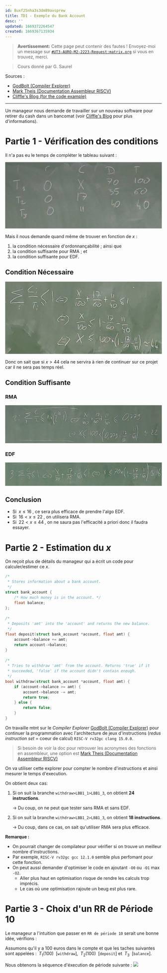 ```yaml
---
id: 8uxf25nha3s3dm89avsprew
title: TD1 - Exemple du Bank Account
desc: ''
updated: 1669372264547
created: 1669367135934
---
```


> **Avertissement:**
Cette page peut contenir des fautes ! Envoyez-moi un message sur [`#UT3-AURO-M2-2223-Request:matrix.org`](https://matrix.to/#/#UT3-AURO-M2-2223-Request:matrix.org) si vous en trouvez, merci.

> Cours donné par G. Saurel

Sources :
- [GodBolt (Compiler Explorer)](https://godbolt.org/)
- [Mark Theis (Documentation Assembleur RISCV)](https://mark.theis.site/riscv/)
- [Cliffle's Blog (for the code example)](http://cliffle.com/blog/not-thread-safe/#the-bank-account-example)

---

Un manageur nous demande de travailler sur un nouveau software pour retirer du cash dans un bancomat (voir [Cliffle's Blog](http://cliffle.com/blog/not-thread-safe/#the-bank-account-example) pour plus d'informations). 

# Partie 1 - Vérification des conditions

Il n'a pas eu le temps de compléter le tableau suivant :

![](/assets/images/B2.SATR.TD1.BB20221125-01.png)

Mais il nous demande quand même de trouver en fonction de $x$ :
1. la condition nécessaire d'ordonnançabilité ; ainsi que 
2. la condition suffisante pour RMA ; et
3. la condition suffisante pour EDF.

## Condition Nécessaire

![](/assets/images/B2.SATR.TD1.BB20221125-02.png)

Donc on sait que si $x>44$ cela ne servira à rien de continuer sur ce projet car il ne sera pas temps réel.

## Condition Suffisante

### RMA

![](/assets/images/B2.SATR.TD1.BB20221125-03.png)

### EDF

![](/assets/images/B2.SATR.TD1.BB20221125-04.png)

## Conclusion

- Si $\;x\leq16\;$, ce sera plus efficace de prendre l'algo EDF.
- Si $\;16<x\leq22\;$, on utilisera RMA.
- Si $\;22<x\leq44\;$, on ne saura pas l'efficacité a priori donc il faudra essayer.

# Partie 2 - Estimation du $x$

On reçoit plus de détails du manageur qui a écrit un code pour calculer/estimer ce $x$.

```c++
/*
 * Stores information about a bank account.
 */
struct bank_account {
    /* How much money is in the account. */
    float balance;
};

/*
 * Deposits 'amt' into the 'account' and returns the new balance.
 */
float deposit(struct bank_account *account, float amt) {
    account->balance += amt;
    return account->balance;
}

/*
 * Tries to withdraw 'amt' from the account. Returns 'true' if it
 * succeeded, 'false' if the account didn't contain enough.
 */
bool withdraw(struct bank_account *account, float amt) {
    if (account->balance >= amt) {
        account->balance -= amt;
        return true;
    } else {
        return false;
    }
}

```

On travaille mtnt sur le _Compiler Explorer_ [GodBolt (Compiler Explorer)](https://godbolt.org/) pour continuer la programmation avec l'architecture de jeux d'instructions (_redus instruction set_ = coeur de calcul) `RISC-V rv32gc clang 15.0.0`.

> Si besoin de voir la doc pour retrouver les acronymes des fonctions en assembleur, une option est [Mark Theis (Documentation Assembleur RISCV)](https://mark.theis.site/riscv/)


On va utiliser cette explorer pour compter le nombre d'instructions et ainsi mesurer le temps d'execution.

On obtient deux cas:

1. Si on suit la branche `withdraw>LBB1_1>LBB1_3`, on obtient **24 instructions**.

    $\longrightarrow$ Du coup, on ne peut que tester sans RMA et sans EDF.

2. Si on suit la branche `withdraw>LBB1_2>LBB1_3`, on obtient **18 instructions**.

    $\longrightarrow$ Du coup, dans ce cas, on sait qu'utiliser RMA sera plus efficace.

**Remarque :**
- On pourrait changer de compilateur pour vérifier si on trouve un meilleur nombre d'instructions.
- Par exemple, `RISC-V rv32gc gcc 12.1.0` semble plus perfomant pour cette fonction.
- On peut aussi demander d'optimiser le code en ajoutant `-O0` ou `-O1` max `-O2`.
    - Aller plus haut en optimisation risque de rendre les calculs trop imprécis.
    - Le cas où une optimisation rajoute un beug est plus rare.

# Partie 3 - Choix d'un RR de Période 10

Le manageur a l'intuition que passer en `RR de période 10` serait une bonne idée, vérifions :

Assumons qu'il y a 100 euros dans le compte et que les taches suivantes sont appelées : $\;T_1(100)\;$ [`withdraw`], $\;T_2(100)\;$ [`deposit`] et $\;T_3\;$ [`balance`].

Nous obtenons la séquence d'éxecution de période suivante :
![](/assets/images/B2.SATR.TD1.BB20221125-05.png)

